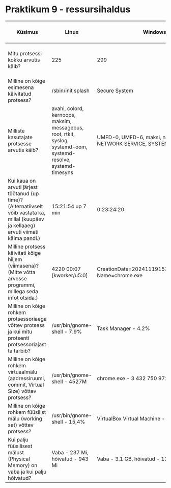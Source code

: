 # Praktikum 9 - ressursihaldus
|  Küsimus  |  Linux  |  Windows  |  Linuxis kasutatud käsklus  |  Windowsis kasutatud tööriist  |
|  ---  |  ---  |  ---  |  ---  |  ---  |
|  Mitu protsessi kokku arvutis käib?  |  225  |  299  |  ps -aux \| wc -l  |  Task Manager -> Performance -> Processes |
|  Milline on kõige esimesena käivitatud protsess?  | /sbin/init splash | Secure System | ps axo pid,cmd,comm,etime; ps -eo pid,args | Process Explorer -> Start Time |
| Milliste kasutajate protsesse arvutis käib? | avahi, colord, kernoops, maksim, messagebus, root, rtkit, syslog, systemd-oom, systemd-resolve, systemd-timesyns | UMFD-0, UMFD-6, maksi, nx, LOCAL SERVICE, NETWORK SERVICE, SYSTEM, DWM-6 | ps -eo user \| sort \| uniq | Process Explorer -> User Name |
|  Kui kaua on arvuti järjest töötanud (up time)? (Alternatiivselt võib vastata ka, millal (kuupäev ja kellaaeg) arvuti viimati käima pandi.)  |  15:21:54 up 7 min  |  0:23:24:20  |  uptime  |  Task Manager -> Performance -> Up time  |
|  Milline protsess käivitati kõige hiljem (viimasena)? (Mitte võtta arvesse programmi, millega seda infot otsida.)  |  4220   00:07 [kworker/u5:0]  |  CreationDate=20241119153508.518921+120 Name=chrome.exe  |  ps -eo pid,etime,cmd --sort=-etime  |  Process Explorer -> Start Time  |
|  Milline on kõige rohkem protsessoriaega võttev protsess ja kui mitu protsenti protsessoriajast ta tarbib?  |  /usr/bin/gnome-shell - 7.9%  |  Task Manager - 4.2%  |  htop  |  Task Manager -> Processes -> CPU  |
|  Milline on kõige rohkem virtuaalmälu (aadressiruumi, commit, Virtual Size) võttev protsess?  |  /usr/bin/gnome-shell - 4527M  |  chrome.exe - 3 432 750 972 K  |  htop -> VIRT  |  Process Explorer -> Virtual Size  |
|  Milline on kõige rohkem füüsilist mälu (working set) võttev protsess?  |   /usr/bin/gnome-shell - 15,4%  |  VirtualBox Virtual Machine - 2893.7 MB  |  htop -> MEM  |  Task Manager -> Processes -> Memory  |
|  Kui palju füüsilisest mälust (Physical Memory) on vaba ja kui palju hõivatud?  |  Vaba - 237 Mi, hõivatud - 943 Mi  |  Vaba - 3.1 GB, hõivatud - 12,3 GB  |  free -h  |  Task Manager -> Performance -> Memory  |
